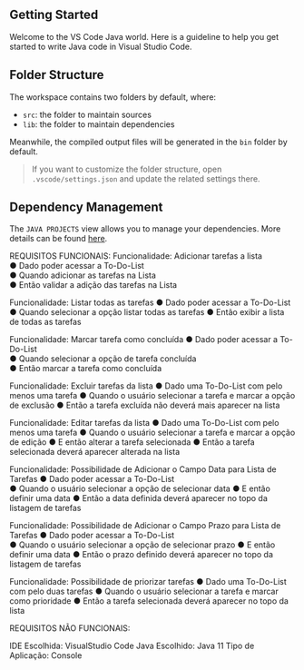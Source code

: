## Getting Started

Welcome to the VS Code Java world. Here is a guideline to help you get started to write Java code in Visual Studio Code.

## Folder Structure

The workspace contains two folders by default, where:

- `src`: the folder to maintain sources
- `lib`: the folder to maintain dependencies

Meanwhile, the compiled output files will be generated in the `bin` folder by default.

> If you want to customize the folder structure, open `.vscode/settings.json` and update the related settings there.

## Dependency Management

The `JAVA PROJECTS` view allows you to manage your dependencies. More details can be found [here](https://github.com/microsoft/vscode-java-dependency#manage-dependencies).

REQUISITOS FUNCIONAIS: 
Funcionalidade: Adicionar tarefas a lista 	
●	Dado poder acessar a To-Do-List 	
●	Quando adicionar as tarefas na Lista 	
●	Então validar a adição das tarefas na Lista 

Funcionalidade: Listar todas as tarefas 
●	Dado poder acessar a To-Do-List 
●	Quando selecionar a opção listar todas as tarefas 
●	Então exibir a lista de todas as tarefas

Funcionalidade: Marcar tarefa como concluída 
●	Dado poder acessar a To-Do-List 	
●	Quando selecionar a opção de tarefa concluída 	
●	Então marcar a tarefa como concluída 	
 	
Funcionalidade: Excluir tarefas da lista 
●	Dado uma To-Do-List com pelo menos uma tarefa
●	Quando o usuário selecionar a tarefa e marcar a opção de exclusão
●	Então a tarefa excluída não deverá mais aparecer na lista

Funcionalidade: Editar tarefas da lista 
●	Dado uma To-Do-List com pelo menos uma tarefa
●	Quando o usuário selecionar a tarefa e marcar a opção de edição
●	E então alterar a tarefa selecionada
●	Então a tarefa selecionada deverá aparecer alterada na lista

Funcionalidade: Possibilidade de Adicionar o Campo Data para Lista de Tarefas
●	Dado poder acessar a To-Do-List 	
●	 Quando o usuário selecionar a opção de selecionar data 
●	E então definir uma data 
●	Então a data definida deverá aparecer no topo da listagem de tarefas

Funcionalidade: Possibilidade de Adicionar o Campo Prazo para Lista de Tarefas
●	Dado poder acessar a To-Do-List 	
●	Quando o usuário selecionar a opção de selecionar prazo
●	E então definir uma data 
●	Então o prazo definido deverá aparecer no topo da listagem de tarefas

Funcionalidade: Possibilidade de priorizar tarefas
●	Dado uma To-Do-List com pelo duas tarefas
●	Quando o usuário selecionar a tarefa e marcar como prioridade
●	Então a tarefa selecionada deverá aparecer no topo da lista

REQUISITOS NÃO FUNCIONAIS:

IDE Escolhida: VisualStudio Code 
Java Escolhido: Java 11
Tipo de Aplicação: Console
